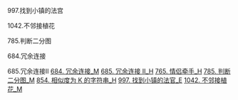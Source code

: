 997.找到小镇的法宫

1042.不邻接植花

785.判断二分图

684.冗余连接

685.冗余连接II
[684. 冗余连接_M](../explain/684.%20冗余连接_M.md)
[685. 冗余连接 II_H](../explain/685.%20冗余连接%20II_H.md)
[765. 情侣牵手_H](../explain/765.%20情侣牵手_H.md)
[785. 判断二分图_M](../explain/785.%20判断二分图_M.md)
[854. 相似度为 K 的字符串_H](../explain/854.%20相似度为%20K%20的字符串_H.md)
[997. 找到小镇的法官_E](../explain/997.%20找到小镇的法官_E.md)
[1042. 不邻接植花_M](../explain/1042.%20不邻接植花_M.md)